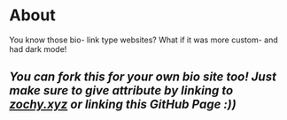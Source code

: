 # About

You know those bio- link type websites? What if it was more custom- and had dark mode!

## *You can fork this for your own bio site too! Just make sure to give attribute by linking to [zochy.xyz](https://zochy.xyz) or linking this GitHub Page :))*
